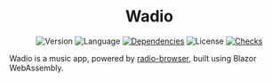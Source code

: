 <h1 align="center">Wadio</h1>

<div align="center">

![Version](https://img.shields.io/github/v/tag/ESCd/wadio?label=version)
![Language](https://img.shields.io/github/languages/top/ESCd/wadio)
[![Dependencies](https://img.shields.io/librariesio/github/ESCd/wadio?label=deps)](https://github.com/ESCd/wadio/actions/workflows/dependabot/dependabot-updates)
![License](https://img.shields.io/github/license/ESCd/wadio)
[![Checks](https://img.shields.io/github/checks-status/ESCd/wadio/main)](https://github.com/ESCd/wadio/actions/workflows/default.yml)

</div>

Wadio is a music app, powered by [radio-browser]([https://](https://www.radio-browser.info/)), built using Blazor WebAssembly.